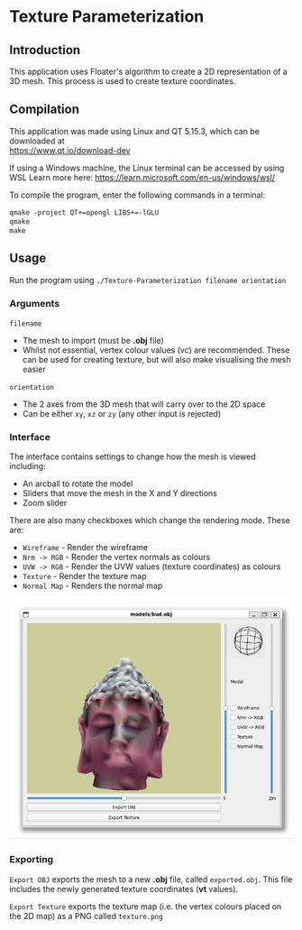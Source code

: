 # Texture Parameterization
## Introduction
This application uses Floater's algorithm to create a 2D representation of a 3D mesh. This process is used to create texture coordinates.

## Compilation

This application was made using Linux and QT 5.15.3, which can be downloaded at  
https://www.qt.io/download-dev  

If using a Windows machine, the Linux terminal can be accessed by using WSL
Learn more here: https://learn.microsoft.com/en-us/windows/wsl/

To compile the program, enter the following commands in a terminal:  
    
    qmake -project QT+=opengl LIBS+=-lGLU
    qmake
    make

## Usage
Run the program using
`./Texture-Parameterization filename orientation`

### Arguments
`filename` 
- The mesh to import (must be **.obj** file)
- Whilst not essential, vertex colour values (vc) are recommended. These can be used for creating texture, but will also make visualising the mesh easier

 `orientation`
 - The 2 axes from the 3D mesh that will carry over to the 2D space
 - Can be either `xy`, `xz` or `zy` (any other input is rejected)

### Interface
The interface contains settings to change how the mesh is viewed including:
- An arcball to rotate the model
- Sliders that move the mesh in the X and Y directions
- Zoom slider

There are also many checkboxes which change the rendering mode. These are:
- `Wireframe` - Render the wireframe
- `Nrm -> RGB` - Render the vertex normals as colours
- `UVW -> RGB` - Render the UVW values (texture coordinates) as colours
- `Texture` - Render the texture map 
- `Normal Map` - Renders the normal map

![Image](/assets/texture%20parameterization.PNG)

### Exporting
`Export OBJ` exports the mesh to a new **.obj** file, called `exported.obj`. This file includes the newly generated texture coordinates (**vt** values).

`Export Texture` exports the texture map (i.e. the vertex colours placed on the 2D map) as a PNG called `texture.png`